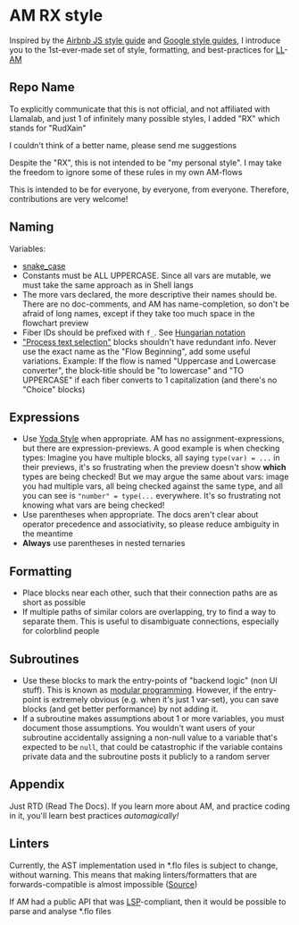 # AM RX style
Inspired by the [Airbnb JS style guide](https://github.com/airbnb/javascript) and [Google style guides](https://google.github.io/styleguide), I introduce you to the 1st-ever-made set of style, formatting, and best-practices for [LL](https://llamalab.com)-[AM](https://llamalab.com/automate)

## Repo Name

To explicitly communicate that this is not official, and not affiliated with Llamalab, and just 1 of infinitely many possible styles, I added "RX" which stands for "RudXain"

I couldn't think of a better name, please send me suggestions

Despite the "RX", this is not intended to be "my personal style". I may take the freedom to ignore some of these rules in my own AM-flows  

This is intended to be for everyone, by everyone, from everyone. Therefore, contributions are very welcome!

## Naming

Variables:
- [snake_case](https://en.wikipedia.org/wiki/Snake_case)
- Constants must be ALL UPPERCASE. Since all vars are mutable, we must take the same approach as in Shell langs
- The more vars declared, the more descriptive their names should be. There are no doc-comments, and AM has name-completion, so don't be afraid of long names, except if they take too much space in the flowchart preview 
- Fiber IDs should be prefixed with `f_`. See [Hungarian notation](https://en.wikipedia.org/wiki/Hungarian_notation)
- ["Process text selection"](https://llamalab.com/automate/doc/block/process_text.html) blocks shouldn't have redundant info. Never use the exact name as the "Flow Beginning", add some useful variations. Example: If the flow is named "Uppercase and Lowercase converter", the block-title should be "to lowercase" and "TO UPPERCASE" if each fiber converts to 1 capitalization (and there's no "Choice" blocks)

## Expressions

- Use [Yoda Style](https://en.wikipedia.org/wiki/Yoda_conditions) when appropriate. AM has no assignment-expressions, but there are expression-previews.
A good example is when checking types: Imagine you have multiple blocks, all saying `type(var) = ...` in their previews, it's so frustrating when the preview doesn't show **which** types are being checked!
But we may argue the same about vars: image you had multiple vars, all being checked against the same type, and all you can see is `"number" = type(...` everywhere. It's so frustrating not knowing what vars are being checked!
- Use parentheses when appropriate. The docs aren't clear about operator precedence and associativity, so please reduce ambiguity in the meantime
- **Always** use parentheses in nested ternaries

## Formatting

- Place blocks near each other, such that their connection paths are as short as possible
- If multiple paths of similar colors are overlapping, try to find a way to separate them. This is useful to disambiguate connections, especially for colorblind people

## Subroutines

- Use these blocks to mark the entry-points of "backend logic" (non UI stuff). This is known as [modular programming](https://en.wikipedia.org/wiki/Modular_programming). However, if the entry-point is extremely obvious (e.g. when it's just 1 var-set), you can save blocks (and get better performance) by not adding it.
- If a subroutine makes assumptions about 1 or more variables, you must document those assumptions. You wouldn't want users of your subroutine accidentally assigning a non-null value to a variable that's expected to be `null`, that could be catastrophic if the variable contains private data and the subroutine posts it publicly to a random server

## Appendix

Just RTD (Read The Docs). If you learn more about AM, and practice coding in it, you'll learn best practices _automagically!_

## Linters

Currently, the AST implementation used in \*.flo files is subject to change, without warning. This means that making linters/formatters that are forwards-compatible is almost impossible ([Source](https://groups.google.com/g/automate-user/c/_8xuZW7j5Ps/m/g-XtwOIAAgAJ))

If AM had a public API that was [LSP](https://en.wikipedia.org/wiki/Language_Server_Protocol)-compliant, then it would be possible to parse and analyse \*.flo files
